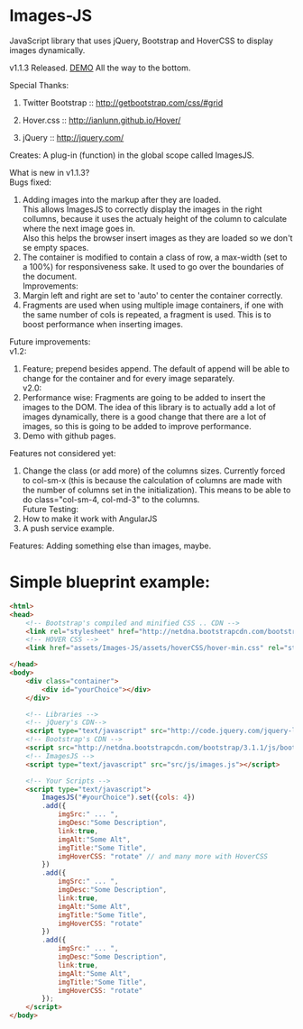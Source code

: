 Images-JS
=========

JavaScript library that uses jQuery, Bootstrap and HoverCSS to display images dynamically.

v1.1.3 Released. [DEMO](http://garciamarin.github.io/wedding/#/about_us) All the way to the bottom.

Special Thanks: 

1. Twitter Bootstrap :: http://getbootstrap.com/css/#grid

2. Hover.css :: http://ianlunn.github.io/Hover/

3. jQuery :: http://jquery.com/

Creates:
A plug-in (function) in the global scope called ImagesJS.

What is new in v1.1.3?  
Bugs fixed:  
1. Adding images into the markup after they are loaded.  
	This allows ImagesJS to correctly display the images in the right collumns, because it uses the actualy height of the column to calculate where the next image goes in.  
	Also this helps the browser insert images as they are loaded so we don't se empty spaces.  
2. The container is modified to contain a class of row, a max-width (set to a 100%) for responsiveness sake. It used to go over the boundaries of the document.  
Improvements:  
3. Margin left and right are set to 'auto' to center the container correctly.  
4. Fragments are used when using multiple image containers, if one with the same number of cols is repeated, a fragment is used. This is to boost performance when inserting images.  

Future improvements:  
v1.2:  
1. Feature; prepend besides append. The default of append will be able to change for the container and for every image separately.  
v2.0:  
2. Performance wise: Fragments are going to be added to insert the images to the DOM. The idea of this library is to actually add a lot of images dynamically, there is a good change that there are a lot of images, so this is going to be added to improve performance.  
3. Demo with github pages.  

Features not considered yet:  
1. Change the class (or add more) of the columns sizes. Currently forced to col-sm-x (this is because the calculation of columns are made with the number of columns set in the initialization). This means to be able to do class="col-sm-4, col-md-3" to the columns.  
Future Testing:  
3. How to make it work with AngularJS  
4. A push service example.  

Features: Adding something else than images, maybe.  

Simple blueprint example:
========================

``` HTML
<html>
<head> 
	<!-- Bootstrap's compiled and minified CSS .. CDN -->
	<link rel="stylesheet" href="http://netdna.bootstrapcdn.com/bootstrap/3.1.1/css/bootstrap.min.css">
	<!-- HOVER CSS -->
	<link href="assets/Images-JS/assets/hoverCSS/hover-min.css" rel="stylesheet" />

</head>
<body>
	<div class="container">
		<div id="yourChoice"></div>
	</div>

	<!-- Libraries -->
	<!-- jQuery's CDN--> 
	<script type="text/javascript" src="http://code.jquery.com/jquery-latest.min.js"></script>
	<!-- Bootstrap's CDN --> 
	<script src="http://netdna.bootstrapcdn.com/bootstrap/3.1.1/js/bootstrap.min.js"></script>
	<!-- ImagesJS --> 
	<script type="text/javascript" src="src/js/images.js"></script>

	<!-- Your Scripts -->
	<script type="text/javascript">
		ImagesJS("#yourChoice").set({cols: 4})
		.add({
			imgSrc:" ... ",
			imgDesc:"Some Description",
			link:true,
			imgAlt:"Some Alt",
			imgTitle:"Some Title",
			imgHoverCSS: "rotate" // and many more with HoverCSS
		})
		.add({
			imgSrc:" ... ",
			imgDesc:"Some Description",
			link:true,
			imgAlt:"Some Alt",
			imgTitle:"Some Title",
			imgHoverCSS: "rotate"
		})
		.add({
			imgSrc:" ... ",
			imgDesc:"Some Description",
			link:true,
			imgAlt:"Some Alt",
			imgTitle:"Some Title",
			imgHoverCSS: "rotate"
		});
	</script>
</body>
```